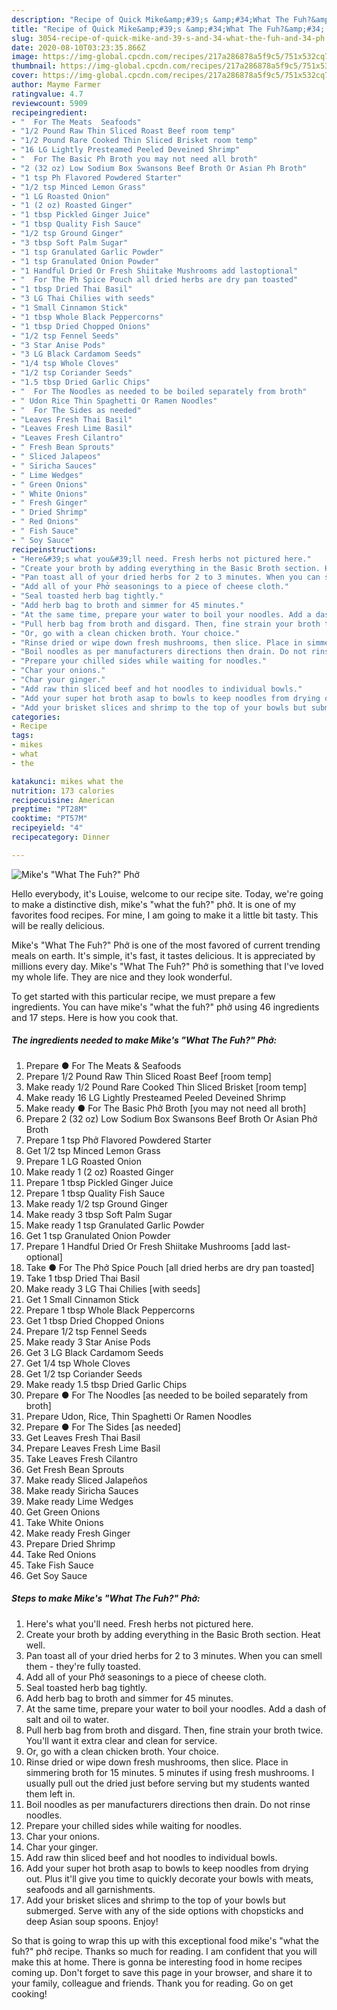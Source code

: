 ```yaml
---
description: "Recipe of Quick Mike&amp;#39;s &amp;#34;What The Fuh?&amp;#34; Phở"
title: "Recipe of Quick Mike&amp;#39;s &amp;#34;What The Fuh?&amp;#34; Phở"
slug: 3054-recipe-of-quick-mike-and-39-s-and-34-what-the-fuh-and-34-ph
date: 2020-08-10T03:23:35.866Z
image: https://img-global.cpcdn.com/recipes/217a286878a5f9c5/751x532cq70/mikes-what-the-fuh-phở-recipe-main-photo.jpg
thumbnail: https://img-global.cpcdn.com/recipes/217a286878a5f9c5/751x532cq70/mikes-what-the-fuh-phở-recipe-main-photo.jpg
cover: https://img-global.cpcdn.com/recipes/217a286878a5f9c5/751x532cq70/mikes-what-the-fuh-phở-recipe-main-photo.jpg
author: Mayme Farmer
ratingvalue: 4.7
reviewcount: 5909
recipeingredient:
- "  For The Meats  Seafoods"
- "1/2 Pound Raw Thin Sliced Roast Beef room temp"
- "1/2 Pound Rare Cooked Thin Sliced Brisket room temp"
- "16 LG Lightly Presteamed Peeled Deveined Shrimp"
- "  For The Basic Ph Broth you may not need all broth"
- "2 (32 oz) Low Sodium Box Swansons Beef Broth Or Asian Ph Broth"
- "1 tsp Ph Flavored Powdered Starter"
- "1/2 tsp Minced Lemon Grass"
- "1 LG Roasted Onion"
- "1 (2 oz) Roasted Ginger"
- "1 tbsp Pickled Ginger Juice"
- "1 tbsp Quality Fish Sauce"
- "1/2 tsp Ground Ginger"
- "3 tbsp Soft Palm Sugar"
- "1 tsp Granulated Garlic Powder"
- "1 tsp Granulated Onion Powder"
- "1 Handful Dried Or Fresh Shiitake Mushrooms add lastoptional"
- "  For The Ph Spice Pouch all dried herbs are dry pan toasted"
- "1 tbsp Dried Thai Basil"
- "3 LG Thai Chilies with seeds"
- "1 Small Cinnamon Stick"
- "1 tbsp Whole Black Peppercorns"
- "1 tbsp Dried Chopped Onions"
- "1/2 tsp Fennel Seeds"
- "3 Star Anise Pods"
- "3 LG Black Cardamom Seeds"
- "1/4 tsp Whole Cloves"
- "1/2 tsp Coriander Seeds"
- "1.5 tbsp Dried Garlic Chips"
- "  For The Noodles as needed to be boiled separately from broth"
- " Udon Rice Thin Spaghetti Or Ramen Noodles"
- "  For The Sides as needed"
- "Leaves Fresh Thai Basil"
- "Leaves Fresh Lime Basil"
- "Leaves Fresh Cilantro"
- " Fresh Bean Sprouts"
- " Sliced Jalapeos"
- " Siricha Sauces"
- " Lime Wedges"
- " Green Onions"
- " White Onions"
- " Fresh Ginger"
- " Dried Shrimp"
- " Red Onions"
- " Fish Sauce"
- " Soy Sauce"
recipeinstructions:
- "Here&#39;s what you&#39;ll need. Fresh herbs not pictured here."
- "Create your broth by adding everything in the Basic Broth section. Heat well."
- "Pan toast all of your dried herbs for 2 to 3 minutes. When you can smell them - they&#39;re fully toasted."
- "Add all of your Phở seasonings to a piece of cheese cloth."
- "Seal toasted herb bag tightly."
- "Add herb bag to broth and simmer for 45 minutes."
- "At the same time, prepare your water to boil your noodles. Add a dash of salt and oil to water."
- "Pull herb bag from broth and disgard. Then, fine strain your broth twice. You&#39;ll want it extra clear and clean for service."
- "Or, go with a clean chicken broth. Your choice."
- "Rinse dried or wipe down fresh mushrooms, then slice. Place in simmering broth for 15 minutes. 5 minutes if using fresh mushrooms. I usually pull out the dried just before serving but my students wanted them left in."
- "Boil noodles as per manufacturers directions then drain. Do not rinse noodles."
- "Prepare your chilled sides while waiting for noodles."
- "Char your onions."
- "Char your ginger."
- "Add raw thin sliced beef and hot noodles to individual bowls."
- "Add your super hot broth asap to bowls to keep noodles from drying out. Plus it&#39;ll give you time to quickly decorate your bowls with meats, seafoods and all garnishments."
- "Add your brisket slices and shrimp to the top of your bowls but submerged. Serve with any of the side options with chopsticks and deep Asian soup spoons. Enjoy!"
categories:
- Recipe
tags:
- mikes
- what
- the

katakunci: mikes what the 
nutrition: 173 calories
recipecuisine: American
preptime: "PT28M"
cooktime: "PT57M"
recipeyield: "4"
recipecategory: Dinner

---
```



![Mike&#39;s &#34;What The Fuh?&#34; Phở](https://img-global.cpcdn.com/recipes/217a286878a5f9c5/751x532cq70/mikes-what-the-fuh-phở-recipe-main-photo.jpg)

Hello everybody, it's Louise, welcome to our recipe site. Today, we're going to make a distinctive dish, mike&#39;s &#34;what the fuh?&#34; phở. It is one of my favorites food recipes. For mine, I am going to make it a little bit tasty. This will be really delicious.



Mike&#39;s &#34;What The Fuh?&#34; Phở is one of the most favored of current trending meals on earth. It's simple, it's fast, it tastes delicious. It is appreciated by millions every day. Mike&#39;s &#34;What The Fuh?&#34; Phở is something that I've loved my whole life. They are nice and they look wonderful.


To get started with this particular recipe, we must prepare a few ingredients. You can have mike&#39;s &#34;what the fuh?&#34; phở using 46 ingredients and 17 steps. Here is how you cook that.

<!--inarticleads1-->

##### The ingredients needed to make Mike&#39;s &#34;What The Fuh?&#34; Phở:

1. Prepare  ● For The Meats &amp; Seafoods
1. Prepare 1/2 Pound Raw Thin Sliced Roast Beef [room temp]
1. Make ready 1/2 Pound Rare Cooked Thin Sliced Brisket [room temp]
1. Make ready 16 LG Lightly Presteamed Peeled Deveined Shrimp
1. Make ready  ● For The Basic Phở Broth [you may not need all broth]
1. Prepare 2 (32 oz) Low Sodium Box Swansons Beef Broth Or Asian Phở Broth
1. Prepare 1 tsp Phở Flavored Powdered Starter
1. Get 1/2 tsp Minced Lemon Grass
1. Prepare 1 LG Roasted Onion
1. Make ready 1 (2 oz) Roasted Ginger
1. Prepare 1 tbsp Pickled Ginger Juice
1. Prepare 1 tbsp Quality Fish Sauce
1. Make ready 1/2 tsp Ground Ginger
1. Make ready 3 tbsp Soft Palm Sugar
1. Make ready 1 tsp Granulated Garlic Powder
1. Get 1 tsp Granulated Onion Powder
1. Prepare 1 Handful Dried Or Fresh Shiitake Mushrooms [add last-optional]
1. Take  ● For The Phở Spice Pouch [all dried herbs are dry pan toasted]
1. Take 1 tbsp Dried Thai Basil
1. Make ready 3 LG Thai Chilies [with seeds]
1. Get 1 Small Cinnamon Stick
1. Prepare 1 tbsp Whole Black Peppercorns
1. Get 1 tbsp Dried Chopped Onions
1. Prepare 1/2 tsp Fennel Seeds
1. Make ready 3 Star Anise Pods
1. Get 3 LG Black Cardamom Seeds
1. Get 1/4 tsp Whole Cloves
1. Get 1/2 tsp Coriander Seeds
1. Make ready 1.5 tbsp Dried Garlic Chips
1. Prepare  ● For The Noodles [as needed to be boiled separately from broth]
1. Prepare  Udon, Rice, Thin Spaghetti Or Ramen Noodles
1. Prepare  ● For The Sides [as needed]
1. Get Leaves Fresh Thai Basil
1. Prepare Leaves Fresh Lime Basil
1. Take Leaves Fresh Cilantro
1. Get  Fresh Bean Sprouts
1. Make ready  Sliced Jalapeños
1. Make ready  Siricha Sauces
1. Make ready  Lime Wedges
1. Get  Green Onions
1. Take  White Onions
1. Make ready  Fresh Ginger
1. Prepare  Dried Shrimp
1. Take  Red Onions
1. Take  Fish Sauce
1. Get  Soy Sauce




<!--inarticleads2-->

##### Steps to make Mike&#39;s &#34;What The Fuh?&#34; Phở:

1. Here&#39;s what you&#39;ll need. Fresh herbs not pictured here.
1. Create your broth by adding everything in the Basic Broth section. Heat well.
1. Pan toast all of your dried herbs for 2 to 3 minutes. When you can smell them - they&#39;re fully toasted.
1. Add all of your Phở seasonings to a piece of cheese cloth.
1. Seal toasted herb bag tightly.
1. Add herb bag to broth and simmer for 45 minutes.
1. At the same time, prepare your water to boil your noodles. Add a dash of salt and oil to water.
1. Pull herb bag from broth and disgard. Then, fine strain your broth twice. You&#39;ll want it extra clear and clean for service.
1. Or, go with a clean chicken broth. Your choice.
1. Rinse dried or wipe down fresh mushrooms, then slice. Place in simmering broth for 15 minutes. 5 minutes if using fresh mushrooms. I usually pull out the dried just before serving but my students wanted them left in.
1. Boil noodles as per manufacturers directions then drain. Do not rinse noodles.
1. Prepare your chilled sides while waiting for noodles.
1. Char your onions.
1. Char your ginger.
1. Add raw thin sliced beef and hot noodles to individual bowls.
1. Add your super hot broth asap to bowls to keep noodles from drying out. Plus it&#39;ll give you time to quickly decorate your bowls with meats, seafoods and all garnishments.
1. Add your brisket slices and shrimp to the top of your bowls but submerged. Serve with any of the side options with chopsticks and deep Asian soup spoons. Enjoy!




So that is going to wrap this up with this exceptional food mike&#39;s &#34;what the fuh?&#34; phở recipe. Thanks so much for reading. I am confident that you will make this at home. There is gonna be interesting food in home recipes coming up. Don't forget to save this page in your browser, and share it to your family, colleague and friends. Thank you for reading. Go on get cooking!
